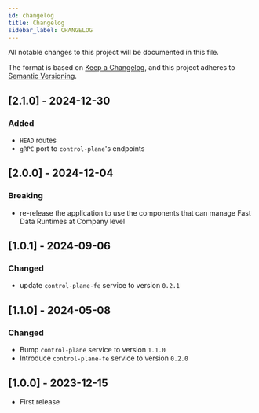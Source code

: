 ```yaml
---
id: changelog
title: Changelog
sidebar_label: CHANGELOG
---
```


<!--
WARNING: this file was automatically generated by Mia-Platform Doc Aggregator.
DO NOT MODIFY IT BY HAND.
Instead, modify the source file and run the aggregator to regenerate this file.
-->

All notable changes to this project will be documented in this file.

The format is based on [Keep a Changelog](https://keepachangelog.com/en/1.0.0/),
and this project adheres to [Semantic Versioning](https://semver.org/spec/v2.0.0.html).

## [2.1.0] - 2024-12-30

### Added

- `HEAD` routes
- `gRPC` port to `control-plane`'s endpoints

## [2.0.0] - 2024-12-04

### Breaking

- re-release the application to use the components that can manage Fast Data Runtimes at Company level

## [1.0.1] - 2024-09-06

### Changed

- update `control-plane-fe` service to version `0.2.1` 

## [1.1.0] - 2024-05-08

### Changed

- Bump `control-plane` service to version `1.1.0`
- Introduce `control-plane-fe` service to version `0.2.0`

## [1.0.0] - 2023-12-15

- First release
